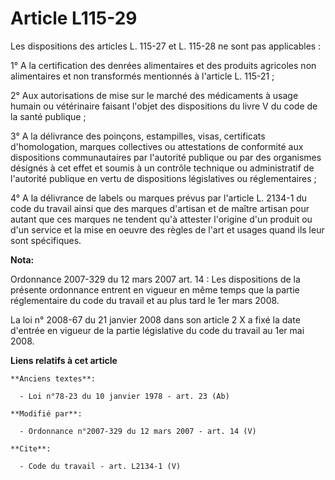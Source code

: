 # Article L115-29

Les dispositions des articles L. 115-27 et L. 115-28 ne sont pas applicables : 

1° A la certification des denrées alimentaires et des produits agricoles non alimentaires et non transformés mentionnés à
l'article L. 115-21 ; 

2° Aux autorisations de mise sur le marché des médicaments à usage humain ou vétérinaire faisant l'objet des dispositions du
livre V du code de la santé publique ; 

3° A la délivrance des poinçons, estampilles, visas, certificats d'homologation, marques collectives ou attestations de
conformité aux dispositions communautaires par l'autorité publique ou par des organismes désignés à cet effet et soumis à un
contrôle technique ou administratif de l'autorité publique en vertu de dispositions législatives ou réglementaires ; 

4° A la délivrance de labels ou marques prévus par l'article L. 2134-1 du code du travail ainsi que des marques d'artisan et
de maître artisan pour autant que ces marques ne tendent qu'à attester l'origine d'un produit ou d'un service et la mise en
oeuvre des règles de l'art et usages quand ils leur sont spécifiques.

**Nota:**

Ordonnance 2007-329 du 12 mars 2007 art. 14 : Les dispositions de la présente ordonnance entrent en vigueur en même temps que
la partie réglementaire du code du travail et au plus tard le 1er mars 2008. 

La loi n° 2008-67 du 21 janvier 2008 dans son article 2 X a fixé la date d'entrée en vigueur de la partie législative du code
du travail au 1er mai 2008.

**Liens relatifs à cet article**

	**Anciens textes**:

	  - Loi n°78-23 du 10 janvier 1978 - art. 23 (Ab)

	**Modifié par**:

	  - Ordonnance n°2007-329 du 12 mars 2007 - art. 14 (V)

	**Cite**:

	  - Code du travail - art. L2134-1 (V)
